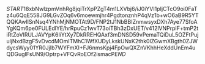 $START$18xbNwIzpmVnhRg8jqiTrXpPZgT4m1LXVbj6/iJ0iYVI1pIjCTcO9oi0FaTz4u6QqE558JG9LGvZOq6v6moewmjhr4PgdtonznhP4qVz1b+wO6aB9R5YTQQKAwIlSnNsq4YNhMjNMOTAt9D/FNP2tJ1NbBBIZnmwsyxDXh7Aye77SfoAYgKQm6pe0FULEdlYE/hrRpuCz1wvT73oiTBh3zDxUET/v412lVNPrpIF+tmP2tiRtZoVIRULJAVYpK6IiYtXy7DkRREHQAxf3mDNSD59vPemaTQiDuL5OZFtPujuljNxdBzgF5vDvcdMOmITMhC1WfXUDyLkskUNxK2thk0lZGwmXBgth0ZJWdycsWyy01YR0JjIb7WYFmXI+FJ6nmsKpj4FpOwQXZnVKhhHeXddUnEm4uQDGuglFsUN9/Optrp+VFQvRoEOf2ismacP$END$
